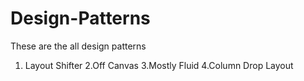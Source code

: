 # Design-Patterns

These are the all design patterns 
1. Layout Shifter
2.Off Canvas
3.Mostly Fluid 
4.Column Drop Layout
